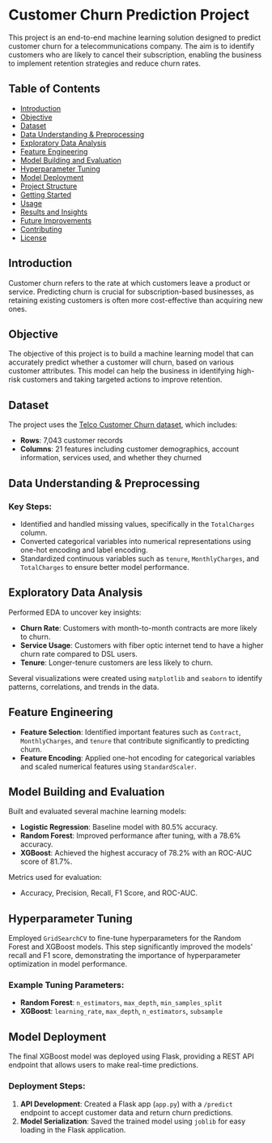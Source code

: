 # Customer Churn Prediction Project

This project is an end-to-end machine learning solution designed to predict customer churn for a telecommunications company. The aim is to identify customers who are likely to cancel their subscription, enabling the business to implement retention strategies and reduce churn rates.

## Table of Contents
- [Introduction](#introduction)
- [Objective](#objective)
- [Dataset](#dataset)
- [Data Understanding & Preprocessing](#data-understanding--preprocessing)
- [Exploratory Data Analysis](#exploratory-data-analysis)
- [Feature Engineering](#feature-engineering)
- [Model Building and Evaluation](#model-building-and-evaluation)
- [Hyperparameter Tuning](#hyperparameter-tuning)
- [Model Deployment](#model-deployment)
- [Project Structure](#project-structure)
- [Getting Started](#getting-started)
- [Usage](#usage)
- [Results and Insights](#results-and-insights)
- [Future Improvements](#future-improvements)
- [Contributing](#contributing)
- [License](#license)

## Introduction

Customer churn refers to the rate at which customers leave a product or service. Predicting churn is crucial for subscription-based businesses, as retaining existing customers is often more cost-effective than acquiring new ones.

## Objective

The objective of this project is to build a machine learning model that can accurately predict whether a customer will churn, based on various customer attributes. This model can help the business in identifying high-risk customers and taking targeted actions to improve retention.

## Dataset

The project uses the [Telco Customer Churn dataset](https://www.kaggle.com/blastchar/telco-customer-churn), which includes:
- **Rows**: 7,043 customer records
- **Columns**: 21 features including customer demographics, account information, services used, and whether they churned

## Data Understanding & Preprocessing

### Key Steps:
- Identified and handled missing values, specifically in the `TotalCharges` column.
- Converted categorical variables into numerical representations using one-hot encoding and label encoding.
- Standardized continuous variables such as `tenure`, `MonthlyCharges`, and `TotalCharges` to ensure better model performance.

## Exploratory Data Analysis

Performed EDA to uncover key insights:
- **Churn Rate**: Customers with month-to-month contracts are more likely to churn.
- **Service Usage**: Customers with fiber optic internet tend to have a higher churn rate compared to DSL users.
- **Tenure**: Longer-tenure customers are less likely to churn.

Several visualizations were created using `matplotlib` and `seaborn` to identify patterns, correlations, and trends in the data.

## Feature Engineering

- **Feature Selection**: Identified important features such as `Contract`, `MonthlyCharges`, and `tenure` that contribute significantly to predicting churn.
- **Feature Encoding**: Applied one-hot encoding for categorical variables and scaled numerical features using `StandardScaler`.

## Model Building and Evaluation

Built and evaluated several machine learning models:
- **Logistic Regression**: Baseline model with 80.5% accuracy.
- **Random Forest**: Improved performance after tuning, with a 78.6% accuracy.
- **XGBoost**: Achieved the highest accuracy of 78.2% with an ROC-AUC score of 81.7%.

Metrics used for evaluation:
- Accuracy, Precision, Recall, F1 Score, and ROC-AUC.

## Hyperparameter Tuning

Employed `GridSearchCV` to fine-tune hyperparameters for the Random Forest and XGBoost models. This step significantly improved the models' recall and F1 score, demonstrating the importance of hyperparameter optimization in model performance.

### Example Tuning Parameters:
- **Random Forest**: `n_estimators`, `max_depth`, `min_samples_split`
- **XGBoost**: `learning_rate`, `max_depth`, `n_estimators`, `subsample`

## Model Deployment

The final XGBoost model was deployed using Flask, providing a REST API endpoint that allows users to make real-time predictions.

### Deployment Steps:
1. **API Development**: Created a Flask app (`app.py`) with a `/predict` endpoint to accept customer data and return churn predictions.
2. **Model Serialization**: Saved the trained model using `joblib` for easy loading in the Flask application.


